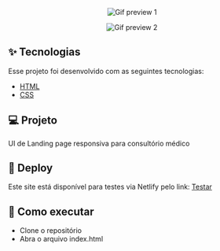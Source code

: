  <p align="center">

<img src="https://github.com/Guilhermerisu/DoctorCare/blob/main/assets/Previews/Preview1.gif" alt="Gif preview 1 ">
</p>
 <p align="center">

  <img src="https://github.com/Guilhermerisu/DoctorCare/blob/main/assets/Previews/Preview2.gif" alt="Gif preview 2" >
  </p>

## ✨ Tecnologias

Esse projeto foi desenvolvido com as seguintes tecnologias:

- [HTML](https://developer.mozilla.org/pt-BR/docs/Web/HTML)
- [CSS](https://developer.mozilla.org/pt-BR/docs/Web/CSS)

## 💻 Projeto

UI de Landing page responsiva para consultório médico

## 🔖 Deploy

Este site está disponível para testes via Netlify pelo link: <a href="https://doctorcarerisu.netlify.app">Testar</a>


## 🚀 Como executar

- Clone o repositório
- Abra o arquivo index.html 
